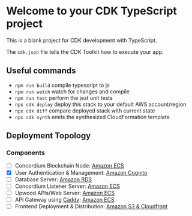 # Welcome to your CDK TypeScript project

This is a blank project for CDK development with TypeScript.

The `cdk.json` file tells the CDK Toolkit how to execute your app.

## Useful commands

- `npm run build` compile typescript to js
- `npm run watch` watch for changes and compile
- `npm run test` perform the jest unit tests
- `npx cdk deploy` deploy this stack to your default AWS account/region
- `npx cdk diff` compare deployed stack with current state
- `npx cdk synth` emits the synthesized CloudFormation template

## Deployment Topology

### Components

- [ ] Concordium Blockchain Node: [Amazon ECS](./lib/concordium-node-ecs-stack.ts)
- [x] User Authentication & Management: [Amazon Cognito](./lib/cognito-stack.ts)
- [ ] Database Server: [Amazon RDS](./lib/rds-stack.ts)
- [ ] Concordium Listener Server: [Amazon ECS](./lib/ecs-stack.ts)
- [ ] Upwood APIs/Web Server: [Amazon ECS](./lib/ecs-stack.ts)
- [ ] API Gateway using [Caddy](https://caddyserver.com/): [Amazon ECS](./lib/ecs-stack.ts)
- [ ] Frontend Deployment & Distribution: [Amazon S3 & Cloudfront](./lib/frontend-stack.ts)
